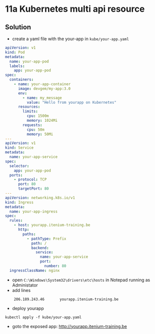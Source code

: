 # 11a Kubernetes multi api resource

## Solution

* create a yaml file with the your-app in `kube/your-app.yaml`

```yaml
apiVersion: v1
kind: Pod
metadata:
  name: your-app-pod
  labels:
    app: your-app-pod
spec:
  containers:
    - name: your-app-container
      image: devgem/my-app:3.0
      env:
        - name: my_message
          value: "Hello from yourapp on Kubernetes"
      resources:
        limits:
          cpu: 1500m
          memory: 1024Mi
        requests:
          cpu: 50m
          memory: 50Mi
---
apiVersion: v1
kind: Service
metadata:
  name: your-app-service
spec:
  selector:
    app: your-app-pod
  ports:
    - protocol: TCP
      port: 80
      targetPort: 80
---
apiVersion: networking.k8s.io/v1
kind: Ingress
metadata:
  name: your-app-ingress
spec:
  rules:
    - host: yourapp.itenium-training.be
      http:
        paths:
          - pathType: Prefix
            path: /
            backend:
              service:
                name: your-app-service
                port:
                  number: 80
  ingressClassName: nginx
  ```

* open `C:\Windows\System32\drivers\etc\hosts` in Notepad running as Administator
* add lines

```shell
	206.189.243.46       yourapp.itenium-training.be
```

* deploy yourapp

```shell
kubectl apply -f kube/your-app.yaml
```

* goto the exposed app: <http://yourapp.itenium-training.be>